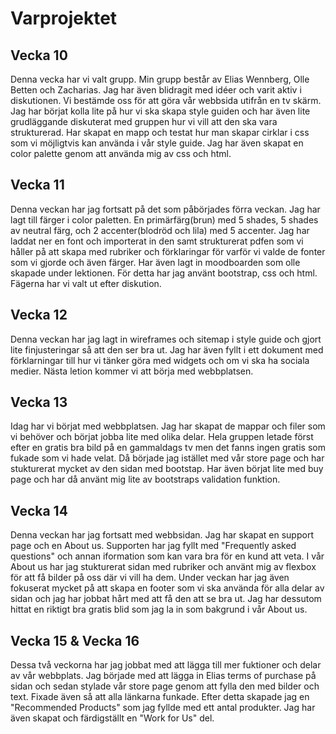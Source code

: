 # Varprojektet

## Vecka 10
Denna vecka har vi valt grupp. Min grupp består av Elias Wennberg, Olle Betten och Zacharias. Jag har även blidragit med idéer och varit aktiv i diskutionen. Vi bestämde oss för att göra vår webbsida utifrån en tv skärm. Jag har börjat kolla lite på hur vi ska skapa style guiden och har även lite grudläggande diskuterat med gruppen hur vi vill att den ska vara strukturerad. Har skapat en mapp och testat hur man skapar cirklar i css som vi möjligtvis kan använda i vår style guide. Jag har även skapat en color palette genom att använda mig av css och html.
## Vecka 11
Denna veckan har jag fortsatt på det som påbörjades förra veckan. Jag har lagt till färger i color paletten. En primärfärg(brun) med 5 shades, 5 shades av neutral färg, och 2 accenter(blodröd och lila) med 5 accenter. Jag har laddat ner en font och importerat in den samt strukturerat pdfen som vi håller på att skapa med rubriker och förklaringar för varför vi valde de fonter som vi gjorde och även färger. Har även lagt in moodboarden som olle skapade under lektionen. För detta har jag använt bootstrap, css och html. Fägerna har vi valt ut efter diskution.
## Vecka 12
Denna veckan har jag lagt in wireframes och sitemap i style guide och gjort lite finjusteringar så att den ser bra ut. Jag har även fyllt i ett dokument med förklarningar till hur vi tänker göra med widgets och om vi ska ha sociala medier. Nästa letion kommer vi att börja med webbplatsen.
## Vecka 13
Idag har vi börjat med webbplatsen. Jag har skapat de mappar och filer som vi behöver och börjat jobba lite med olika delar. Hela gruppen letade först efter en gratis bra bild på en gammaldags tv men det fanns ingen gratis som fukade som vi hade velat. Då började jag istället med vår store page och har stukturerat mycket av den sidan med bootstap. Har även börjat lite med buy page och har då använt mig lite av bootstraps validation funktion.

## Vecka 14
Denna veckan har jag fortsatt med webbsidan. Jag har skapat en support page och en About us. Supporten har jag fyllt med "Frequently asked questions" och annan iformation som kan vara bra för en kund att veta. I vår About us har jag stukturerat sidan med rubriker och använt mig av flexbox för att få bilder på oss där vi vill ha dem. Under veckan har jag även fokuserat mycket på att skapa en footer som vi ska använda för alla delar av sidan och jag har jobbat hårt med att få den att se bra ut. Jag har dessutom hittat en riktigt bra gratis blid som jag la in som bakgrund i vår About us.
## Vecka 15 & Vecka 16
Dessa två veckorna har jag jobbat med att lägga till mer fuktioner och delar av vår webbplats. Jag började med att lägga in Elias terms of purchase på sidan och sedan stylade vår store page genom att fylla den med bilder och text. Fixade även så att alla länkarna funkade. Efter detta skapade jag en "Recommended Products" som jag fyllde med ett antal produkter. Jag har även skapat och färdigställt en "Work for Us" del.




